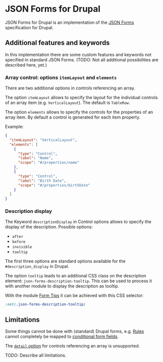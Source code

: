 # JSON Forms for Drupal

JSON Forms for Drupal is an implementation of the [JSON Forms](
https://jsonforms.io/) specification for Drupal.

## Additional features and keywords

In this implementation there are some custom features and keywords not
specified in standard JSON Forms. (TODO: Not all additional possibilities are
described here, yet.)

### Array control: options `itemLayout` and `elements`

There are two additional options in controls referencing an array.

The option `itemLayout` allows to specify the layout for the individual controls
of an array item (e.g. `VerticalLayout`). The default is `TableRow`.

The option `elements` allows to specify the controls for the properties of an
array item. By default a control is generated for each item property.

Example:
```json
{
  "itemLayout": "VerticalLayout",
  "elements": [
    {
      "type": "Control",
      "label": "Name",
      "scope": "#/properties/name"
    },
    {
      "type": "Control",
      "label": "Birth Date",
      "scope": "#/properties/birthDate"
    }
  ]
}
```

### Description display

The Keyword `descriptionDisplay` in Control options allows to specify the
display of the description. Possible options:

* `after`
* `before`
* `invisible`
* `tooltip`

The first three options are standard options available for the
`#description_display` in Drupal.

The option `tooltip` leads to an additional CSS class on the description
element: `json-forms-description-tooltip`. This can be used to process it
with another module to display the description as tooltip.

With the module [Form Tips](https://www.drupal.org/project/formtips) it can
be achieved with this CSS selector:

```css
:not(.json-forms-description-tooltip)
```

## Limitations

Some things cannot be done with (standard) Drupal forms, e.g.
[Rules](https://jsonforms.io/docs/uischema/rules/) cannot completely be mapped
to [conditional form fields](https://www.drupal.org/docs/drupal-apis/form-api/conditional-form-fields).

The [`detail` option](https://jsonforms.io/docs/uischema/controls#the-detail-option)
for controls referencing an array is unsupported.

TODO: Describe all limitations.
